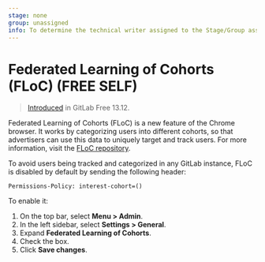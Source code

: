 ```yaml
---
stage: none
group: unassigned
info: To determine the technical writer assigned to the Stage/Group associated with this page, see https://about.gitlab.com/handbook/engineering/ux/technical-writing/#assignments
---
```


# Federated Learning of Cohorts (FLoC) **(FREE SELF)**

> [Introduced](https://gitlab.com/gitlab-org/gitlab/-/merge_requests/60933) in GitLab Free 13.12.

Federated Learning of Cohorts (FLoC) is a new feature of the Chrome browser.
It works by categorizing users into different cohorts, so that
advertisers can use this data to uniquely target and track users. For more
information, visit the [FLoC repository](https://github.com/WICG/floc).

To avoid users being tracked and categorized in any GitLab instance, FLoC is
disabled by default by sending the following header:

```plaintext
Permissions-Policy: interest-cohort=()
```

To enable it:

1. On the top bar, select **Menu > Admin**.
1. In the left sidebar, select **Settings > General**.
1. Expand **Federated Learning of Cohorts**.
1. Check the box.
1. Click **Save changes**.

<!-- ## Troubleshooting

Include any troubleshooting steps that you can foresee. If you know beforehand what issues
one might have when setting this up, or when something is changed, or on upgrading, it's
important to describe those, too. Think of things that may go wrong and include them here.
This is important to minimize requests for support, and to avoid doc comments with
questions that you know someone might ask.

Each scenario can be a third-level heading, e.g. `### Getting error message X`.
If you have none to add when creating a doc, leave this section in place
but commented out to help encourage others to add to it in the future. -->
